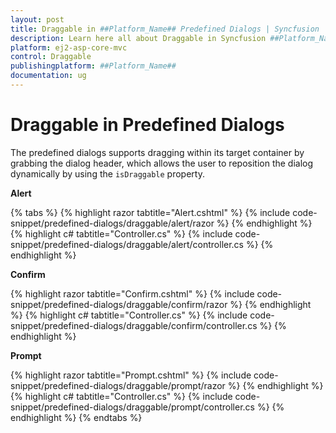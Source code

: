 ```yaml
---
layout: post
title: Draggable in ##Platform_Name## Predefined Dialogs | Syncfusion
description: Learn here all about Draggable in Syncfusion ##Platform_Name## Predefined Dialogs of Syncfusion Essential JS 2 and more.
platform: ej2-asp-core-mvc
control: Draggable
publishingplatform: ##Platform_Name##
documentation: ug
---
```


# Draggable in Predefined Dialogs

The predefined dialogs supports dragging within its target container by grabbing the dialog header, which allows the user to reposition the dialog dynamically by using the `isDraggable` property.

**Alert**

{% tabs %}
{% highlight razor tabtitle="Alert.cshtml" %}
{% include code-snippet/predefined-dialogs/draggable/alert/razor %}
{% endhighlight %}
{% highlight c# tabtitle="Controller.cs" %}
{% include code-snippet/predefined-dialogs/draggable/alert/controller.cs %}
{% endhighlight %}

**Confirm**

{% highlight razor tabtitle="Confirm.cshtml" %}
{% include code-snippet/predefined-dialogs/draggable/confirm/razor %}
{% endhighlight %}
{% highlight c# tabtitle="Controller.cs" %}
{% include code-snippet/predefined-dialogs/draggable/confirm/controller.cs %}
{% endhighlight %}

**Prompt**

{% highlight razor tabtitle="Prompt.cshtml" %}
{% include code-snippet/predefined-dialogs/draggable/prompt/razor %}
{% endhighlight %}
{% highlight c# tabtitle="Controller.cs" %}
{% include code-snippet/predefined-dialogs/draggable/prompt/controller.cs %}
{% endhighlight %}
{% endtabs %}